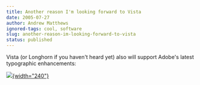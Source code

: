 ```yaml
---
title: Another reason I'm looking forward to Vista
date: 2005-07-27
author: Andrew Matthews
ignored-tags: cool, software
slug: another-reason-im-looking-forward-to-vista
status: published
---
```


Vista (or Longhorn if you haven't heard yet) also will support Adobe's latest typographic enhancements:

[
![](http://msdn.microsoft.com/library/en-us/dnlong/html/hgtomayavalonctp5.gif){width="240"}](http://msdn.microsoft.com/library/en-us/dnlong/html/hgtomayavalonctp5.gif)
